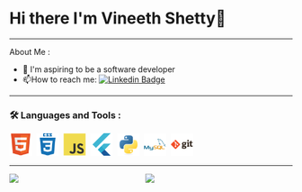 <h1> Hi there I'm Vineeth Shetty👋</h1>

--- 

About Me :
- :telescope: I'm aspiring to be a software developer 
- :mailbox:How to reach me: [![Linkedin Badge](https://img.shields.io/badge/-Vineeth_Shetty-blue?style=flat&logo=Linkedin&logoColor=white)](https://www.linkedin.com/in/vineeth-shetty-978268187/)

---

### :hammer_and_wrench: Languages and Tools :
<div>
  <img src="https://github.com/devicons/devicon/blob/master/icons/html5/html5-original.svg" title="HTML5" alt="HTML" width="40" height="40"/>&nbsp;
  <img src="https://github.com/devicons/devicon/blob/master/icons/css3/css3-plain-wordmark.svg"  title="CSS3" alt="CSS" width="40" height="40"/>&nbsp;
  <img src="https://github.com/devicons/devicon/blob/master/icons/javascript/javascript-original.svg" title="JavaScript" alt="JavaScript" width="40" height="40"/>&nbsp;
  <img src="https://github.com/devicons/devicon/blob/master/icons/flutter/flutter-original.svg" title="Flutter" alt="Flutter" width="40" height="40"/>&nbsp;
  <img src="https://github.com/devicons/devicon/blob/master/icons/python/python-original.svg" title="Python" alt="Python" width="40" height="40"/>&nbsp;
  <img src="https://github.com/devicons/devicon/blob/master/icons/mysql/mysql-original-wordmark.svg" title="MySQL"  alt="MySQL" width="40" height="40"/>&nbsp;
  <img src="https://github.com/devicons/devicon/blob/master/icons/git/git-original-wordmark.svg" title="Git" **alt="Git" width="40" height="40"/>
</div>

---

<div>
  <img align="left"  width="48%" src="https://github-readme-stats.vercel.app/api?username=Vineeth-Shetty3&show_icons=true&theme=tokyonight"/>
  <img align="left" width="48%" src="https://github-readme-stats.vercel.app/api/top-langs/?username=Vineeth-Shetty3&hide_progress=true&theme=synthwave&langs_count=8"/>
</div>



